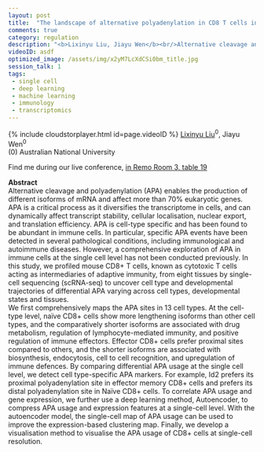 ```yaml
---
layout: post
title:  "The landscape of alternative polyadenylation in CD8 T cells in single-cell transcriptome"
comments: true
category: regulation
description: "<b>Lixinyu Liu, Jiayu Wen</b><br/>Alternative cleavage and polyadenylation (APA) ena..."
videoID: asdf
optimized_image: /assets/img/x2yM7LcXdCSi0bm_title.jpg
session_talk: 1
tags:
 - single cell
 - deep learning
 - machine learning
 - immunology
 - transcriptomics
---
```

{% include cloudstorplayer.html id=page.videoID %}
<u>Lixinyu Liu</u><sup>0</sup>, Jiayu Wen<sup>0</sup><br/>
\(0\) Australian National University

Find me during our live conference, [in Remo Room 3, table 19](https://remo.co)

<b>Abstract</b><br/>
Alternative cleavage and polyadenylation \(APA\) enables the production of different isoforms of mRNA and affect more than 70% eukaryotic genes. APA is a critical process as it diversifies the transcriptome in cells, and can dynamically affect transcript stability, cellular localisation, nuclear export, and translation efficiency. APA is cell-type specific and has been found to be abundant in immune cells. In particular, specific APA events have been detected in several pathological conditions, including immunological and autoimmune diseases. However, a comprehensive exploration of APA in immune cells at the single cell level has not been conducted previously. In this study, we profiled mouse CD8+ T cells, known as cytotoxic T cells acting as intermediaries of adaptive immunity, from eight tissues by single-cell sequencing \(scRNA-seq\) to uncover cell type and developmental trajectories of differential APA varying across cell types, developmental states and tissues. <br/>We first comprehensively maps the APA sites in 13 cell types. At the cell-type level, naïve CD8+ cells show more lengthening isoforms than other cell types, and the comparatively shorter isoforms are associated with drug metabolism, regulation of lymphocyte-mediated immunity, and positive regulation of immune effectors. Effector CD8+ cells prefer proximal sites compared to others, and the shorter isoforms are associated with biosynthesis, endocytosis, cell to cell recognition, and upregulation of immune defences. By comparing differential APA usage at the single cell level, we detect cell type-specific APA markers. For example, Id2 prefers its proximal polyadenylation site in effector memory CD8+ cells and prefers its distal polyadenylation site in Naïve CD8+ cells. To correlate APA usage and gene expression, we further use a deep learning method, Autoencoder,  to compress APA usage and expression features at a single-cell level. With the autoencoder model, the single-cell map of APA usage can be used to improve the expression-based clustering map. Finally, we develop a visualisation method to visualise the APA usage of CD8+ cells at single-cell resolution. <br/>
